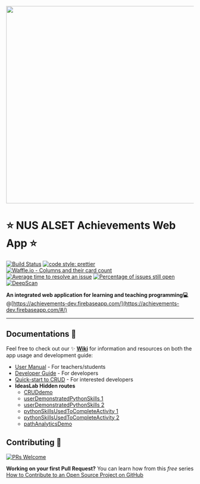 <p align="center">
  <a href="https://achievements-dev.firebaseapp.com/#/home" target="_blank" rel="noopener noreferrer">
    <img width="530" src="https://github.com/FeynmanDNA/achievements/blob/WikiandReadME/src/assets/NUS_ALSET_Achievements_Logo.png">
  </a>
</p>

# :star: NUS ALSET Achievements Web App :star:

[![Build Status](https://travis-ci.org/NUS-ALSET/achievements.svg?branch=master)](https://travis-ci.org/NUS-ALSET/achievements)
[![code style: prettier](https://img.shields.io/badge/code_style-prettier-ff69b4.svg?style=flat-square)](https://github.com/prettier/prettier)
[![Waffle.io - Columns and their card count](https://badge.waffle.io/NUS-ALSET/achievements.svg?columns=all)](https://waffle.io/NUS-ALSET/achievements)
[![Average time to resolve an issue](http://isitmaintained.com/badge/resolution/NUS-ALSET/achievements.svg)](http://isitmaintained.com/project/NUS-ALSET/achievements "Average time to resolve an issue")
[![Percentage of issues still open](http://isitmaintained.com/badge/open/NUS-ALSET/achievements.svg)](http://isitmaintained.com/project/NUS-ALSET/achievements "Percentage of issues still open")
[![DeepScan](https://deepscan.io/api/teams/2993/projects/4465/branches/36055/badge/grade.svg)](https://deepscan.io/dashboard/#view=project&tid=2993&pid=4465&bid=36055)

**An integrated web application for learning and teaching programming:computer:**
@[https://achievements-dev.firebaseapp.com/](https://achievements-dev.firebaseapp.com/#/)

***

## Documentations :blue_book:
Feel free to check out our :sparkles: **[Wiki](https://github.com/NUS-ALSET/achievements/wiki)** for information and resources on both the app usage and development guide:
- [User Manual](https://github.com/NUS-ALSET/achievements/wiki/User-Manual) - For teachers/students
- [Developer Guide](https://github.com/NUS-ALSET/achievements/wiki/Get-Started-With-Development) - For developers
- [Quick-start to CRUD](https://github.com/NUS-ALSET/achievements/tree/master/src/containers/IdeaLab) - For interested developers
- **IdeasLab Hidden routes**
  - [CRUDdemo](https://achievements-dev.firebaseapp.com/#/cruddemo)
  - [userDemonstratedPythonSkills 1](https://achievements-dev.firebaseapp.com/#/userDemonstratedPythonSkills/I9nQZbQ5xMdklnudDqGfh1ucOZz2)
  - [userDemonstratedPythonSkills 2](https://achievements-dev.firebaseapp.com/#/userDemonstratedPythonSkills/eVJVC9kde3QSiXAP989kivD9SZn2)
  - [pythonSkillsUsedToCompleteActivity 1](https://achievements-dev.firebaseapp.com/#/pythonSkillsUsedToCompleteActivity/-LQDD5WH97uRniQzCgCQ)
  - [pythonSkillsUsedToCompleteActivity 2](https://achievements-dev.firebaseapp.com/#/pythonSkillsUsedToCompleteActivity/-LMkKzS2y9I-A_e4ScmP)
  - [pathAnalyticsDemo](https://achievements-dev.firebaseapp.com/#/pathanalyticsdemo)
  
  

## Contributing :gift:

[![PRs Welcome](https://img.shields.io/badge/PRs-welcome-brightgreen.svg?style=flat-square)](http://makeapullrequest.com)

**Working on your first Pull Request?** You can learn how from this *free* series [How to Contribute to an Open Source Project on GitHub](https://egghead.io/series/how-to-contribute-to-an-open-source-project-on-github)

